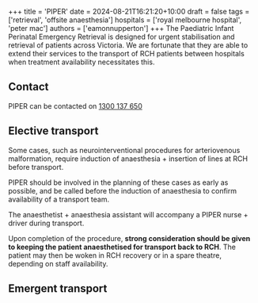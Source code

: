 +++
title = 'PIPER'
date = 2024-08-21T16:21:20+10:00
draft = false
tags = ['retrieval', 'offsite anaesthesia']
hospitals = ['royal melbourne hospital', 'peter mac']
authors = ['eamonnupperton']
+++
The Paediatric Infant Perinatal Emergency Retrieval is designed for urgent stabilisation and retrieval of patients across Victoria. We are fortunate that they are able to extend their services to the transport of RCH patients between hospitals when treatment availability necessitates this.

## Contact
PIPER can be contacted on [1300 137 650](tel:1300137650)

## Elective transport
Some cases, such as neurointerventional procedures for arteriovenous malformation, require induction of anaesthesia + insertion of lines at RCH before transport.

PIPER should be involved in the planning of these cases as early as possible, and be called before the induction of anaesthesia to confirm availability of a transport team.

The anaesthetist + anaesthesia assistant will accompany a PIPER nurse + driver during transport.

Upon completion of the procedure, **strong consideration should be given to keeping the patient anaesthetised for transport back to RCH**. The patient may then be woken in RCH recovery or in a spare theatre, depending on staff availability.

## Emergent transport